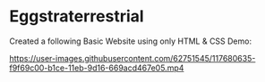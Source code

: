 # Eggstraterrestrial

Created a following Basic Website using only HTML & CSS
Demo:

https://user-images.githubusercontent.com/62751545/117680635-f9f69c00-b1ce-11eb-9d16-669acd467e05.mp4

